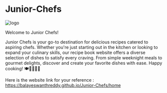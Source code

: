 # Junior-Chefs
![logo](https://github.com/balayeswanthreddy/Junior-Chefs/assets/104618215/17da4db7-bbe1-4b0d-81d0-a008272b3679)

Welcome to Junior Chefs!

Junior Chefs is your go-to destination for delicious recipes catered to aspiring chefs. Whether you're just starting out in the kitchen or looking to expand your culinary skills, our recipe book website offers a diverse selection of dishes to satisfy every craving. From simple weeknight meals to gourmet delights, discover and create your favorite dishes with ease. Happy cooking! 🍽️👩‍🍳👨‍🍳

Here is the website link for your reference :  
https://balayeswanthreddy.github.io/Junior-Chefs/home
